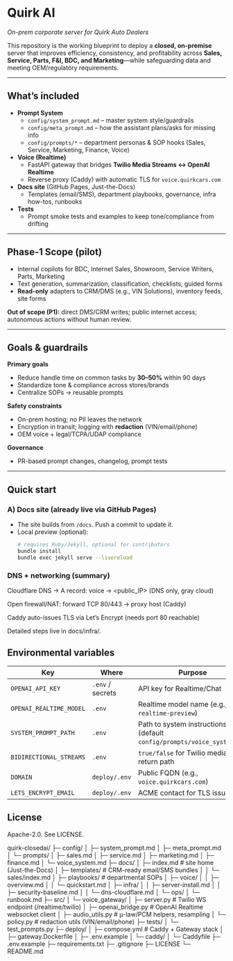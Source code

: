 # Quirk AI 
_On-prem corporate server for Quirk Auto Dealers_

This repository is the working blueprint to deploy a **closed, on-premise** server that improves efficiency, consistency, and profitability across **Sales, Service, Parts, F&I, BDC, and Marketing**—while safeguarding data and meeting OEM/regulatory requirements.

---

## What’s included

- **Prompt System**
  - `config/system_prompt.md` – master system style/guardrails  
  - `config/meta_prompt.md` – how the assistant plans/asks for missing info  
  - `config/prompts/*` – department personas & SOP hooks (Sales, Service, Marketing, Finance, Voice)
- **Voice (Realtime)**
  - FastAPI gateway that bridges **Twilio Media Streams ↔ OpenAI Realtime**
  - Reverse proxy (Caddy) with automatic TLS for `voice.quirkcars.com`
- **Docs site** (GitHub Pages, Just-the-Docs)
  - Templates (email/SMS), department playbooks, governance, infra how-tos, runbooks
- **Tests**
  - Prompt smoke tests and examples to keep tone/compliance from drifting

---

## Phase-1 Scope (pilot)

- Internal copilots for BDC, Internet Sales, Showroom, Service Writers, Parts, Marketing  
- Text generation, summarization, classification, checklists, guided forms  
- **Read-only** adapters to CRM/DMS (e.g., VIN Solutions), inventory feeds, site forms

**Out of scope (P1):** direct DMS/CRM writes; public internet access; autonomous actions without human review.

---

## Goals & guardrails

**Primary goals**
- Reduce handle time on common tasks by **30–50%** within 90 days  
- Standardize tone & compliance across stores/brands  
- Centralize SOPs → reusable prompts

**Safety constraints**
- On-prem hosting; no PII leaves the network  
- Encryption in transit; logging with **redaction** (VIN/email/phone)  
- OEM voice + legal/TCPA/UDAP compliance

**Governance**
- PR-based prompt changes, changelog, prompt tests

---

## Quick start

### A) Docs site (already live via GitHub Pages)
- The site builds from `/docs`. Push a commit to update it.
- Local preview (optional):
  ```bash
  # requires Ruby/Jekyll, optional for contributors
  bundle install
  bundle exec jekyll serve --livereload

### DNS + networking (summary)
  Cloudflare DNS → A record: voice → <public_IP> (DNS only, gray cloud)

Open firewall/NAT: forward TCP 80/443 → proxy host (Caddy)

Caddy auto-issues TLS via Let’s Encrypt (needs port 80 reachable)

Detailed steps live in docs/infra/.

## Environmental variables

| Key                     | Where            | Purpose                                                                |
| ----------------------- | ---------------- | ---------------------------------------------------------------------- |
| `OPENAI_API_KEY`        | `.env` / secrets | API key for Realtime/Chat                                              |
| `OPENAI_REALTIME_MODEL` | `.env`           | Realtime model name (e.g., `gpt-realtime-preview`)                     |
| `SYSTEM_PROMPT_PATH`    | `.env`           | Path to system instructions (default `config/prompts/voice_system.md`) |
| `BIDIRECTIONAL_STREAMS` | `.env`           | `true/false` for Twilio media return path                              |
| `DOMAIN`                | `deploy/.env`    | Public FQDN (e.g., `voice.quirkcars.com`)                              |
| `LETS_ENCRYPT_EMAIL`    | `deploy/.env`    | ACME contact for TLS issuance                                          |

## License

Apache-2.0. See LICENSE.


quirk-closedai/
├─ config/
│  ├─ system_prompt.md
│  ├─ meta_prompt.md
│  └─ prompts/
│     ├─ sales.md
│     ├─ service.md
│     ├─ marketing.md
│     ├─ finance.md
│     └─ voice_system.md
├─ docs/
│  ├─ index.md                           # site home (Just-the-Docs)
│  ├─ templates/                         # CRM-ready email/SMS bundles
│  │  └─ sales/index.md
│  ├─ playbooks/                         # departmental SOPs
│  ├─ voice/
│  │  ├─ overview.md
│  │  └─ quickstart.md
│  ├─ infra/
│  │  ├─ server-install.md
│  │  ├─ security-baseline.md
│  │  └─ dns-cloudflare.md
│  └─ ops/
│     └─ runbook.md
├─ src/
│  └─ voice_gateway/
│     ├─ server.py                       # Twilio WS endpoint (/realtime/twilio)
│     ├─ openai_bridge.py                # OpenAI Realtime websocket client
│     ├─ audio_utils.py                  # μ-law/PCM helpers, resampling
│     └─ policy.py                       # redaction utils (VIN/email/phone)
├─ tests/
│  └─ test_prompts.py
├─ deploy/
│  ├─ compose.yml                        # Caddy + Gateway stack
│  ├─ gateway.Dockerfile
│  ├─ .env.example
│  └─ caddy/
│     └─ Caddyfile
├─ .env.example
├─ requirements.txt
├─ .gitignore
├─ LICENSE
└─ README.md

